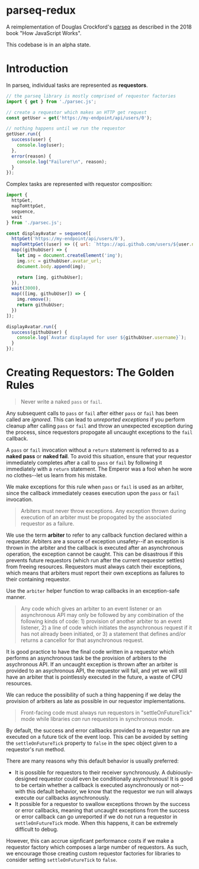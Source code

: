 <!-- deno-fmt-ignore-file -->

# parseq-redux

A reimplementation of Douglas Crockford's [parseq](https://github.com/douglascrockford/parseq) as described in the 2018 book "How JavaScript Works".

This codebase is in an alpha state.

# Introduction

In parseq, individual tasks are represented as **requestors**.

```javascript
// the parseq library is mostly comprised of requestor factories
import { get } from './parsec.js';

// create a requestor which makes an HTTP get request
const getUser = get('https://my-endpoint/api/users/0');

// nothing happens until we run the requestor
getUser.run({
  success(user) {
    console.log(user);
  },
  error(reason) {
    console.log("Failure!\n", reason);
  }
});
```

Complex tasks are represented with requestor composition: 

```javascript
import {
  httpGet,
  mapToHttpGet,
  sequence,
  wait
} from './parsec.js';

const displayAvatar = sequence([
  httpGet('https://my-endpoint/api/users/0'),
  mapToHttpGet((user) => ({ url: `https://api.github.com/users/${user.name}` })),
  map((githubUser) => {
    let img = document.createElement('img');
    img.src = githubUser.avatar_url;
    document.body.append(img);

    return [img, githubUser];
  }),
  wait(3000),
  map(([img, githubUser]) => {
    img.remove();
    return githubUser;
  })
]);

displayAvatar.run({
  success(githubUser) {
    console.log(`Avatar displayed for user ${githubUser.username}`);
  }
});
```

# Creating Requestors: The Golden Rules

 > Never write a naked `pass` or `fail`.

Any subsequent calls to `pass` or `fail` after either `pass` or `fail` has been called are *ignored*. This can lead to *unreported exceptions* if you perform cleanup after calling `pass` or `fail` and throw an unexpected exception during the process, since requestors propogate all uncaught exceptions to the `fail` callback.

A `pass` or `fail` invocation without a `return` statement is referred to as a **naked pass** or **naked fail**. To avoid this situation, ensure that your requestor immediately completes after a call to `pass` or `fail` by following it immediately with a `return` statement.  The Emperor was a fool when he wore no clothes--let us learn from his mistake.

We make exceptions for this rule when `pass` or `fail` is used as an arbiter, since the callback immediately ceases execution upon the `pass` or `fail` invocation.

 > Arbiters must never throw exceptions. Any exception thrown during execution of an arbiter must be propogated by the associated requestor as a failure.

 We use the term **arbiter** to refer to any callback function declared within a requestor. Arbiters are a source of exception unsafety--if an exception is thrown in the arbiter and the callback is executed after an asynchronous operation, the exception cannot be caught. This can be disastrous if this prevents future requestors (which run after the current requestor settles) from freeing resources. Requestors must always catch their exceptions, which means that arbiters must report their own exceptions as failures to their containing requestor.

 Use the `arbiter` helper function to wrap callbacks in an exception-safe manner.

 > Any code which gives an arbiter to an event listener or an asynchronous API may only be followed by any combination of the following kinds of code: 1) provision of another arbiter to an event listener, 2) a line of code which initiates the asynchronous request if it has not already been initiated, or 3) a statement that defines and/or returns a cancellor for that asynchronous request.

It is good practice to have the final code written in a requestor which performs an asynchronous task be the provision of arbiters to the asychronous API. If an uncaught exception is thrown after an arbiter is provided to an asychronous API, the requestor will fail, and yet we will still have an arbiter that is pointlessly executed in the future, a waste of CPU resources.

We can reduce the possibility of such a thing happening if we delay the provision of arbiters as late as possible in our requestor implementations.

 > Front-facing code must always run requestors in "settleOnFutureTick" mode while libraries *can* run requestors in synchronous mode.

By default, the success and error callbacks provided to a requestor run are executed on a future tick of the event loop. This can be avoided by setting the `settleOnFutureTick` property to `false` in the spec object given to a requestor's run method.

There are many reasons why this default behavior is usually preferred:
 
 - It is possible for requestors to their receiver synchronously. A dubiously-designed requestor could even be conditionally asynchronous! It is good to be certain whether a callback is executed asynchronously or not--with this default behavior, we know that the requestor we run will always execute our callbacks asynchronously.
 - It possible for a requestor to swallow exceptions thrown by the success or error callbacks, meaning that uncaught exceptions from the success or error callback can go unreported if we do not run a requestor in `settleOnFutureTick` mode. When this happens, it can be extremely difficult to debug.

However, this can accrue signficant performance costs if we make a requestor factory which composes a large number of requestors. As such, we encourage those creating custom requestor factories for libraries to consider setting `settleOnFutureTick` to `false`.

